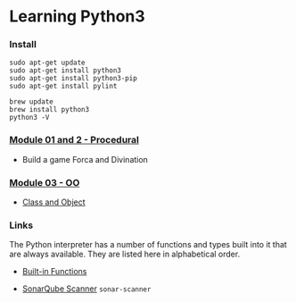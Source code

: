 # Learning Python3

### Install
```
sudo apt-get update
sudo apt-get install python3
sudo apt-get install python3-pip
sudo apt-get install pylint

brew update
brew install python3
python3 -V
```

### [Module 01 and 2 - Procedural](module2)
- Build a game Forca and Divination

### [Module 03 - OO](module3)
- [Class and Object](https://cursos.alura.com.br/course/python-3-intro-orientacao-objetos/task/31316)

### Links
The Python interpreter has a number of functions and types built 
into it that are always available. They are listed here in 
alphabetical order.
- [Built-in Functions](https://docs.python.org/3/library/functions.html)

- [SonarQube Scanner](https://docs.sonarqube.org/display/PLUG/SonarPython)
```sonar-scanner```

